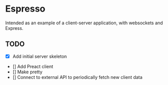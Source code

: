# Espresso

Intended as an example of a client-server application, with websockets and Express.

## TODO
- [X] Add initial server skeleton
- [] Add Preact client 
- [] Make pretty
- [] Connect to external API to periodically fetch new client data